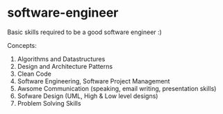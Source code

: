 # software-engineer
Basic skills required to be a good software engineer :)


Concepts:
1. Algorithms and Datastructures
2. Design and Architecture Patterns
3. Clean Code
4. Software Engineering, Software Project Management
5. Awsome Communication (speaking, email writing, presentation skills)
6. Sofware Design (UML, High & Low level designs)
7. Problem Solving Skills
